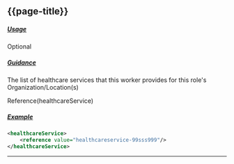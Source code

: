 ## {{page-title}}

<h5><ins>Usage</ins></h5>

<span class="mro-circle optional" title="Optional"></span> Optional

<h5><ins>Guidance</ins></h5>
	
The list of healthcare services that this worker provides for this role's Organization/Location(s)

Reference(healthcareService)

<h5><ins>Example</ins></h5>

```xml
<healthcareService>
    <reference value="healthcareservice-99sss999"/>
</healthcareService>
```

---